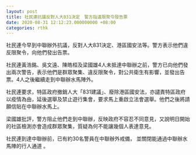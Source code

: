 ```yaml
---
layout: post
title: 社民連抗議反對人大831決定　警方指違限聚令發告票
date: 2020-08-31 12:12:23.000000000 +08:00
categories: rthk
---
```


社民連今早到中聯辦外抗議，反對人大831決定、港區國安法等。警方表示他們違反限聚令，向他們發出告票。

社民連黃浩銘、吳文遠、陳皓桓及梁國雄4人未抵達中聯辦之前，警方已向他們發出兩次警告，表示他們是群眾聚集、違反限聚令，對公共衛生有影響，並發出告票。4人之後繼續走到中聯辦水馬陣外。

社民連要求，特區政府撤銷人大「831建議」、廢除港區國安法，亦譴責特區政府以疫情為由，延後選舉及禁止遊行集會，要求馬上重啟立法會選舉。他們之後將請願信貼在中聯辦水馬上。

梁國雄批評，警方阻止他們走到中聯辦，反映政府不容忍不同意見，又說明日開始的社區檢測亦會造成群眾聚集，質疑為何不能讓幾個人表達意見。

社民連到達中聯辦前，已有約30名警員在中聯辦外戒備， 並關閉能通過中聯辦水馬陣的行人通道 。

